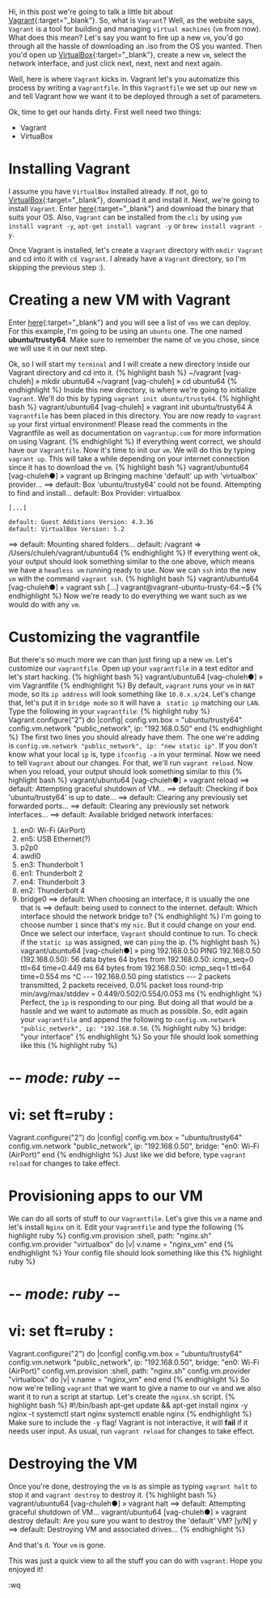 Hi, in this post we're going to talk a little bit about [Vagrant](https://www.vagrantup.com/){:target="_blank"}.
So, what is `Vagrant`? Well, as the website says, `Vagrant` is a tool for building and managing `virtual machines` (`vm` from now). What does this mean? Let's say you want to fire up a new `vm`, you'd go through all the hassle of downloading an .iso from the OS you wanted. Then you'd open up [VirtualBox](https://www.virtualbox.org/){:target="_blank"}, create a new `vm`, select the network interface, and just click next, next, next and next again.

Well, here is where `Vagrant` kicks in. <!--more-->Vagrant let's you automatize this process by writing a `Vagrantfile`. In this `Vagrantfile` we set up our new `vm` and tell Vagrant how we want it to be deployed through a set of parameters.

Ok, time to get our hands dirty. First well need two things:
- Vagrant
- VirtuaBox

Installing Vagrant
==================
I assume you have `VirtualBox` installed already. If not, go to [VirtualBox](https://www.virtualbox.org/){:target="_blank"}, download it and install it. Next, we're going to install `Vagrant`. Enter [here](https://www.vagrantup.com/downloads.html){:target="_blank"} and download the binary that suits your OS.
Also, `Vagrant` can be installed from the `cli` by using `yum install vagrant -y`, `apt-get install vagrant -y` or `brew install vagrant -y`.

Once Vagrant is installed, let's create a `Vagrant` directory with `mkdir Vagrant` and cd into it with `cd Vagrant`.
I already have a `Vagrant` directory, so I'm skipping the previous step :).

Creating a new VM with Vagrant
=============================
Enter [here](https://app.vagrantup.com/boxes/search){:target="_blank"} and you will see a list of `vms` we can deploy. For this example, I'm going to be using an `ubuntu` one. The one named __ubuntu/trusty64__. Make sure to remember the name of `vm` you chose, since we will use it in our next step.

Ok, so I will start my `terminal` and I will create a new directory inside our Vagrant directory and cd into it.
{% highlight bash %}
~/vagrant [vag-chuleh] » mkdir ubuntu64
~/vagrant [vag-chuleh] » cd ubuntu64
{% endhighlight %}
Inside this new directory, is where we're going to initialize `Vagrant`. We'll do this by typing `vagrant init ubuntu/trusty64`.
{% highlight bash %}
vagrant/ubuntu64 [vag-chuleh] » vagrant init ubuntu/trusty64
A `Vagrantfile` has been placed in this directory. You are now
ready to `vagrant up` your first virtual environment! Please read
the comments in the Vagrantfile as well as documentation on
`vagrantup.com` for more information on using Vagrant.
{% endhighlight %}
If everything went correct, we should have our `Vagrantfile`. Now it's time to init our `vm`. We will do this by typing `vagrant up`.
This will take a while depending on your internet connection since it has to download the `vm`.
{% highlight bash %}
vagrant/ubuntu64 [vag-chuleh●] » vagrant up
Bringing machine 'default' up with 'virtualbox' provider...
==> default: Box 'ubuntu/trusty64' could not be found. Attempting to find and install...
    default: Box Provider: virtualbox

    [...]

    default: Guest Additions Version: 4.3.36
    default: VirtualBox Version: 5.2
==> default: Mounting shared folders...
    default: /vagrant => /Users/chuleh/vagrant/ubuntu64
{% endhighlight %}
If everything went ok, your output should look something similar to the one above, which means we have a `headless vm` running ready to use. Now we can `ssh` into the new `vm` with the command `vagrant ssh`.
{% highlight bash %}
vagrant/ubuntu64 [vag-chuleh●] » vagrant ssh
[...]
vagrant@vagrant-ubuntu-trusty-64:~$
{% endhighlight %}
Now we're ready to do everything we want such as we would do with any `vm`.

Customizing the vagrantfile
===========================
But there's so much more we can than just firing up a new `vm`. Let's customize our `vagrantfile`.
Open up your `vagrantfile` in a text editor and let's start hacking.
{% highlight bash %}
vagrant/ubuntu64 [vag-chuleh●] » vim Vagrantfile
{% endhighlight %}
By default, `vagrant` runs your `vm` in `NAT` mode, so its `ip address` will look something like `10.0.x.x/24`. Let's change that, let's put it in `bridge mode` so it will have a ` static ip` matching our `LAN`.
Type the following in your `vagrantfile`:
{% highlight ruby %}
Vagrant.configure("2") do |config|
  config.vm.box = "ubuntu/trusty64"
  config.vm.network "public_network", ip: "192.168.0.50"
 end
 {% endhighlight %}
 The first two lines you should already have them. The one we're adding is `config.vm.network "public_network", ip: "new static ip"`.
 If you don't know what your local `ip` is, type `ifconfig -a` in your terminal.
 Now we need to tell `Vagrant` about our changes. For that, we'll run `vagrant reload`.
 Now when you reload, your output should look something similar to this
 {% highlight bash %}
 vagrant/ubuntu64 [vag-chuleh●] » vagrant reload
==> default: Attempting graceful shutdown of VM...
==> default: Checking if box 'ubuntu/trusty64' is up to date...
==> default: Clearing any previously set forwarded ports...
==> default: Clearing any previously set network interfaces...
==> default: Available bridged network interfaces:
1) en0: Wi-Fi (AirPort)
2) en5: USB Ethernet(?)
3) p2p0
4) awdl0
5) en3: Thunderbolt 1
6) en1: Thunderbolt 2
7) en4: Thunderbolt 3
8) en2: Thunderbolt 4
9) bridge0
==> default: When choosing an interface, it is usually the one that is
==> default: being used to connect to the internet.
    default: Which interface should the network bridge to?
{% endhighlight %}
I'm going to choose number `1` since that's my `nic`. But it could change on your end. Once we select our interface, `Vagrant` should continue to run. To check if the `static ip` was assigned, we can `ping` the ip.
{% highlight bash %}
vagrant/ubuntu64 [vag-chuleh●] » ping 192.168.0.50
PING 192.168.0.50 (192.168.0.50): 56 data bytes
64 bytes from 192.168.0.50: icmp_seq=0 ttl=64 time=0.449 ms
64 bytes from 192.168.0.50: icmp_seq=1 ttl=64 time=0.554 ms
^C
--- 192.168.0.50 ping statistics ---
2 packets transmitted, 2 packets received, 0.0% packet loss
round-trip min/avg/max/stddev = 0.449/0.502/0.554/0.053 ms
{% endhighlight %}
Perfect, the `ip` is responding to our ping. But doing all that would be a hassle and we want to automate as much as possible. So, edit again your `vagrantfile` and append the following to `config.vm.network "public_network", ip: "192.168.0.50`.
{% highlight ruby %}
bridge: "your interface"
{% endhighlight %}
So your file should look something like this
{% highlight ruby %}
# -*- mode: ruby -*-
# vi: set ft=ruby :

Vagrant.configure("2") do |config|
  config.vm.box = "ubuntu/trusty64"
  config.vm.network "public_network", ip: "192.168.0.50", bridge: "en0: Wi-Fi (AirPort)"
end
{% endhighlight %}
Just like we did before, type `vagrant reload` for changes to take effect.

Provisioning apps to our VM
===========================
We can do all sorts of stuff to our `Vagrantfile`. Let's give this `vm` a name and let's install `Nginx` on it.
Edit your `Vagrantfile` and type the following
{% highlight ruby %}
  config.vm.provision :shell, path: "nginx.sh"
  config.vm.provider "virtualbox" do |v|
  v.name = "nginx_vm"
  end
{% endhighlight %}
Your config file should look something like this
{% highlight ruby %}
# -*- mode: ruby -*-
# vi: set ft=ruby :

Vagrant.configure("2") do |config|
  config.vm.box = "ubuntu/trusty64"
  config.vm.network "public_network", ip: "192.168.0.50", bridge: "en0: Wi-Fi (AirPort)"
  config.vm.provision :shell, path: "nginx.sh"
  config.vm.provider "virtualbox" do |v|
  v.name = "nginx_vm"
end
end
{% endhighlight %}
So now we're telling `vagrant` that we want to give a name to our `vm` and we also want it to run a script at startup. Let's create the `nginx.sh` script.
{% highlight bash %}
#!/bin/bash
apt-get update && apt-get install nginx -y
nginx -t
systemctl start nginx
systemctl enable nginx
{% endhighlight %}
Make sure to include the `-y` flag! Vagrant is not interactive, it will __fail__ if it needs user input. As usual, run `vagrant reload` for changes to take effect.

Destroying the VM
=================
Once you're done, destroying the `vm` is as simple as typing `vagrant halt` to stop it and `vagrant destroy` to destroy it.
{% highlight bash %}
vagrant/ubuntu64 [vag-chuleh●] » vagrant halt
==> default: Attempting graceful shutdown of VM...
vagrant/ubuntu64 [vag-chuleh●] » vagrant destroy
    default: Are you sure you want to destroy the 'default' VM? [y/N] y
==> default: Destroying VM and associated drives...
{% endhighlight %}

And that's it. Your `vm` is gone.


This was just a quick view to all the stuff you can do with `vagrant`.
Hope you enjoyed it!

:wq
